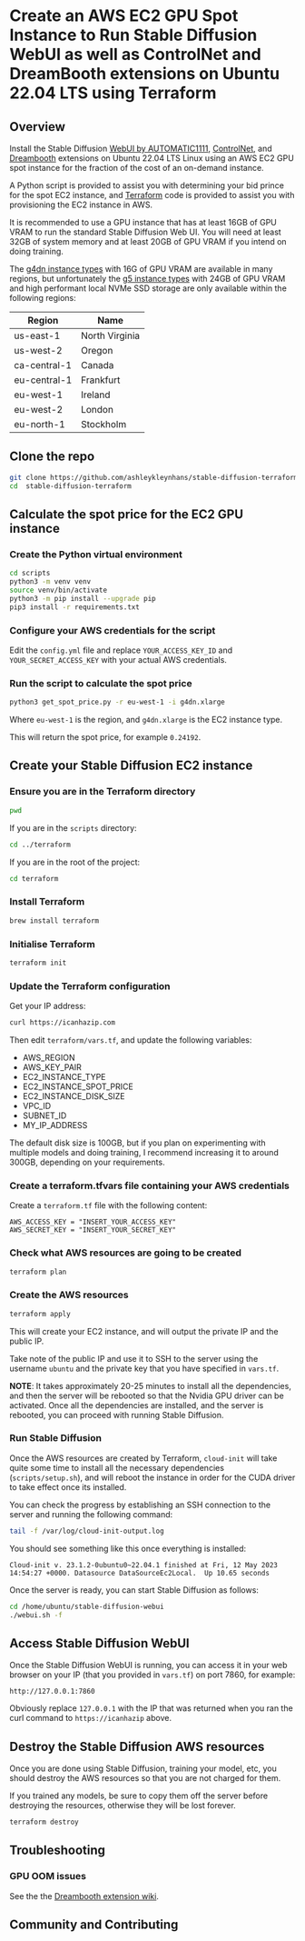 # Create an AWS EC2 GPU Spot Instance to Run Stable Diffusion WebUI as well as ControlNet and DreamBooth extensions on Ubuntu 22.04 LTS using Terraform

## Overview

Install the Stable Diffusion [WebUI by AUTOMATIC1111](
https://github.com/AUTOMATIC1111/stable-diffusion-webui),
[ControlNet](https://github.com/Mikubill/sd-webui-controlnet),
and [Dreambooth](
https://github.com/d8ahazard/sd_dreambooth_extension)
extensions on Ubuntu 22.04 LTS Linux using an AWS EC2 GPU spot
instance for the fraction of the cost of an on-demand instance.

A Python script is provided to assist you with determining
your bid prince for the spot EC2 instance, and [Terraform](
https://www.terraform.io/) code is provided to assist you
with provisioning the EC2 instance in AWS.

It is recommended to use a GPU instance that has at
least 16GB of GPU VRAM to run the standard Stable Diffusion
Web UI. You will need at least 32GB of system memory and
at least 20GB of GPU VRAM if you intend on doing training.

The [g4dn instance types](
https://aws.amazon.com/ec2/instance-types/g4/) with
16G of GPU VRAM are available in many regions,
but unfortunately the [g5 instance types](
https://aws.amazon.com/ec2/instance-types/g5/)
with 24GB of GPU VRAM and high performant local
NVMe SSD storage are only available within the
following regions:

| Region       | Name           |
|--------------|----------------|
| us-east-1    | North Virginia |
| us-west-2    | Oregon         |
| ca-central-1 | Canada         |
| eu-central-1 | Frankfurt      |
| eu-west-1    | Ireland        |
| eu-west-2    | London         |
| eu-north-1   | Stockholm      |


## Clone the repo

```bash
git clone https://github.com/ashleykleynhans/stable-diffusion-terraform.git
cd  stable-diffusion-terraform
```

## Calculate the spot price for the EC2 GPU instance

### Create the Python virtual environment

```bash
cd scripts
python3 -m venv venv
source venv/bin/activate
python3 -m pip install --upgrade pip
pip3 install -r requirements.txt
```

### Configure your AWS credentials for the script

Edit the `config.yml` file and replace `YOUR_ACCESS_KEY_ID`
and `YOUR_SECRET_ACCESS_KEY` with your actual AWS credentials.

### Run the script to calculate the spot price

```bash
python3 get_spot_price.py -r eu-west-1 -i g4dn.xlarge
```

Where `eu-west-1` is the region, and `g4dn.xlarge` is the EC2
instance type.

This will return the spot price, for example `0.24192`.

## Create your Stable Diffusion EC2 instance

### Ensure you are in the Terraform directory

```bash
pwd
```

If you are in the `scripts` directory:

```bash
cd ../terraform
```

If you are in the root of the project:

```bash
cd terraform
```

### Install Terraform

```bash
brew install terraform
```

### Initialise Terraform

```bash
terraform init
```

### Update the Terraform configuration

Get your IP address:

```bash
curl https://icanhazip.com
```

Then edit `terraform/vars.tf`, and update the following variables:

* AWS_REGION
* AWS_KEY_PAIR
* EC2_INSTANCE_TYPE
* EC2_INSTANCE_SPOT_PRICE
* EC2_INSTANCE_DISK_SIZE
* VPC_ID
* SUBNET_ID
* MY_IP_ADDRESS

The default disk size is 100GB, but if you plan on experimenting
with multiple models and doing training, I recommend increasing
it to around 300GB, depending on your requirements.

### Create a terraform.tfvars file containing your AWS credentials

Create a `terraform.tf` file with the following content:

```
AWS_ACCESS_KEY = "INSERT_YOUR_ACCESS_KEY"
AWS_SECRET_KEY = "INSERT_YOUR_SECRET_KEY"
```

### Check what AWS resources are going to be created

```bash
terraform plan
```

### Create the AWS resources

```bash
terraform apply
```

This will create your EC2 instance, and will output the
private IP and the public IP.

Take note of the public IP and use it to SSH to the
server using the username `ubuntu` and the private
key that you have specified in `vars.tf`.

__NOTE__: It takes approximately 20-25 minutes to install all
the dependencies, and then the server will be rebooted
so that the Nvidia GPU driver can be activated.  Once
all the dependencies are installed, and the server is
rebooted, you can proceed with running Stable Diffusion.

### Run Stable Diffusion

Once the AWS resources are created by Terraform,
`cloud-init` will take quite some time to install all the
necessary dependencies (`scripts/setup.sh`), and will
reboot the instance in order for the CUDA driver to
take effect once its installed.

You can check the progress by establishing an SSH
connection to the server and running the following
command:

```bash
tail -f /var/log/cloud-init-output.log
```

You should see something like this once everything
is installed:

```
Cloud-init v. 23.1.2-0ubuntu0~22.04.1 finished at Fri, 12 May 2023 14:54:27 +0000. Datasource DataSourceEc2Local.  Up 10.65 seconds
```

Once the server is ready, you can start Stable Diffusion
as follows:

```bash
cd /home/ubuntu/stable-diffusion-webui
./webui.sh -f
```

## Access Stable Diffusion WebUI

Once the Stable Diffusion WebUI is running, you can
access it in your web browser on your IP (that you provided
in `vars.tf`) on port 7860, for example:

```
http://127.0.0.1:7860
```

Obviously replace `127.0.0.1` with the IP that was
returned when you ran the curl command to
`https://icanhazip` above.

## Destroy the Stable Diffusion AWS resources

Once you are done using Stable Diffusion, training
your model, etc, you should destroy the AWS resources
so that you are not charged for them.

If you trained any models, be sure to copy them
off the server before destroying the resources,
otherwise they will be lost forever.

```bash
terraform destroy
```

## Troubleshooting

### GPU OOM issues

See the the [Dreambooth extension wiki](https://github.com/d8ahazard/sd_dreambooth_extension/wiki/Troubleshooting#OOM).

## Community and Contributing

